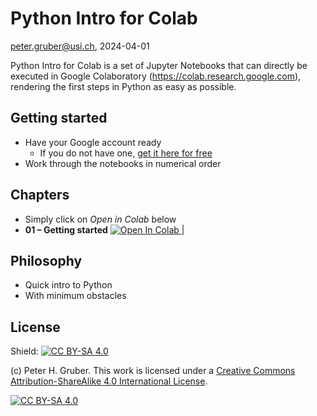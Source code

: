 # Python Intro for Colab
peter.gruber@usi.ch, 2024-04-01

Python Intro for Colab is a set of Jupyter Notebooks that can directly be executed in Google Colaboratory (https://colab.research.google.com), rendering the first steps in Python as easy as possible.


## Getting started
* Have your Google account ready
  * If you do not have one, [get it here for free](https://accounts.google.com/signup/v2/createaccount)
* Work through the notebooks in numerical order

## Chapters
* Simply click on *Open in Colab* below
* **01 – Getting started**  <a target="_blank" href="https://colab.research.google.com/github/peterhgruber/algosmartcolab/blob/main/01algosmart.ipynb">
  <img src="https://colab.research.google.com/assets/colab-badge.svg" alt="Open In Colab"/>
</a>| 

## Philosophy
* Quick intro to Python
* With minimum obstacles


## License

Shield: [![CC BY-SA 4.0][cc-by-sa-shield]][cc-by-sa]

(c) Peter H. Gruber. This work is licensed under a
[Creative Commons Attribution-ShareAlike 4.0 International License][cc-by-sa].

[![CC BY-SA 4.0][cc-by-sa-image]][cc-by-sa]

[cc-by-sa]: http://creativecommons.org/licenses/by-sa/4.0/
[cc-by-sa-image]: https://licensebuttons.net/l/by-sa/4.0/88x31.png
[cc-by-sa-shield]: https://img.shields.io/badge/License-CC%20BY--SA%204.0-lightgrey.svg

 